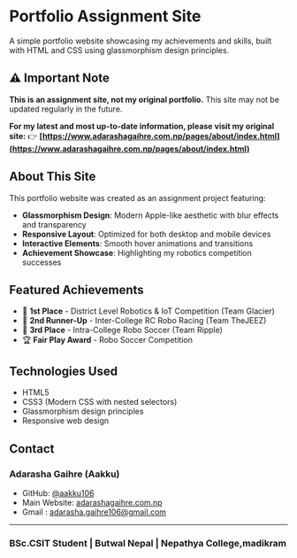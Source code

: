 <!-- @format -->

# Portfolio Assignment Site

A simple portfolio website showcasing my achievements and skills, built with HTML and CSS using glassmorphism design principles.

## ⚠️ Important Note

**This is an assignment site, not my original portfolio.** This site may not be updated regularly in the future.

**For my latest and most up-to-date information, please visit my original site:**
👉 **[https://www.adarashagaihre.com.np/pages/about/index.html](https://www.adarashagaihre.com.np/pages/about/index.html)**

## About This Site

This portfolio website was created as an assignment project featuring:

- **Glassmorphism Design**: Modern Apple-like aesthetic with blur effects and transparency
- **Responsive Layout**: Optimized for both desktop and mobile devices
- **Interactive Elements**: Smooth hover animations and transitions
- **Achievement Showcase**: Highlighting my robotics competition successes

## Featured Achievements

- 🥇 **1st Place** - District Level Robotics & IoT Competition (Team Glacier)
- 🥈 **2nd Runner-Up** - Inter-College RC Robo Racing (Team TheJEEZ)
- 🥉 **3rd Place** - Intra-College Robo Soccer (Team Ripple)
- 🏆 **Fair Play Award** - Robo Soccer Competition

## Technologies Used

- HTML5
- CSS3 (Modern CSS with nested selectors)
- Glassmorphism design principles
- Responsive web design

## Contact

### Adarasha Gaihre (Aakku)

- GitHub: [@aakku106](https://github.com/aakku106)
- Main Website: [adarashagaihre.com.np](https://www.adarashagaihre.com.np/)
- Gmail : <adarasha.gaihre106@gmail.com>

---

### BSc.CSIT Student | Butwal Nepal | Nepathya College,madikram

